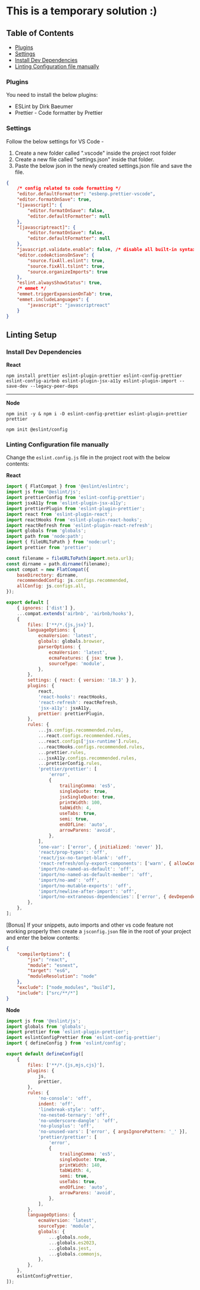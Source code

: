 # This is a temporary solution :)
## Table of Contents

-   [Plugins](#plugins)
-   [Settings](#settings)
-   [Install Dev Dependencies](#install-dev-dependencies)
-   [Linting Configuration file manually](#linting-configuration-file-manually)

### Plugins

You need to install the below plugins:

-   ESLint by Dirk Baeumer
-   Prettier - Code formatter by Prettier

### Settings

Follow the below settings for VS Code -

1. Create a new folder called ".vscode" inside the project root folder
2. Create a new file called "settings.json" inside that folder.
3. Paste the below json in the newly created settings.json file and save the file.

```json
{
    /* config related to code formatting */
    "editor.defaultFormatter": "esbenp.prettier-vscode",
    "editor.formatOnSave": true,
    "[javascript]": {
        "editor.formatOnSave": false,
        "editor.defaultFormatter": null
    },
    "[javascriptreact]": {
        "editor.formatOnSave": false,
        "editor.defaultFormatter": null
    },
    "javascript.validate.enable": false, /* disable all built-in syntax checking */
    "editor.codeActionsOnSave": {
        "source.fixAll.eslint": true,
        "source.fixAll.tslint": true,
        "source.organizeImports": true
    },
    "eslint.alwaysShowStatus": true,
    /* emmet */
    "emmet.triggerExpansionOnTab": true,
    "emmet.includeLanguages": {
        "javascript": "javascriptreact"
    }
}
```
## Linting Setup

### Install Dev Dependencies
__React__

```
npm install prettier eslint-plugin-prettier eslint-config-prettier eslint-config-airbnb eslint-plugin-jsx-a11y eslint-plugin-import --save-dev --legacy-peer-deps
```
___
__Node__

```
npm init -y & npm i -D eslint-config-prettier eslint-plugin-prettier prettier
```
```
npm init @eslint/config
```




### Linting Configuration file manually

Change the `eslint.config.js` file in the project root with the below contents:

__React__
```javascript
import { FlatCompat } from '@eslint/eslintrc';
import js from '@eslint/js';
import prettierConfig from 'eslint-config-prettier';
import jsxA11y from 'eslint-plugin-jsx-a11y';
import prettierPlugin from 'eslint-plugin-prettier';
import react from 'eslint-plugin-react';
import reactHooks from 'eslint-plugin-react-hooks';
import reactRefresh from 'eslint-plugin-react-refresh';
import globals from 'globals';
import path from 'node:path';
import { fileURLToPath } from 'node:url';
import prettier from 'prettier';

const filename = fileURLToPath(import.meta.url);
const dirname = path.dirname(filename);
const compat = new FlatCompat({
	baseDirectory: dirname,
	recommendedConfig: js.configs.recommended,
	allConfig: js.configs.all,
});

export default [
	{ ignores: ['dist'] },
	...compat.extends('airbnb', 'airbnb/hooks'),
	{
		files: ['**/*.{js,jsx}'],
		languageOptions: {
			ecmaVersion: 'latest',
			globals: globals.browser,
			parserOptions: {
				ecmaVersion: 'latest',
				ecmaFeatures: { jsx: true },
				sourceType: 'module',
			},
		},
		settings: { react: { version: '18.3' } },
		plugins: {
			react,
			'react-hooks': reactHooks,
			'react-refresh': reactRefresh,
			'jsx-a11y': jsxA11y,
			prettier: prettierPlugin,
		},
		rules: {
			...js.configs.recommended.rules,
			...react.configs.recommended.rules,
			...react.configs['jsx-runtime'].rules,
			...reactHooks.configs.recommended.rules,
			...prettier.rules,
			...jsxA11y.configs.recommended.rules,
			...prettierConfig.rules,
			'prettier/prettier': [
				'error',
				{
					trailingComma: 'es5',
					singleQuote: true,
					jsxSingleQuote: true,
					printWidth: 100,
					tabWidth: 4,
					useTabs: true,
					semi: true,
					endOfLine: 'auto',
					arrowParens: 'avoid',
				},
			],
			'one-var': ['error', { initialized: 'never' }],
			'react/prop-types': 'off',
			'react/jsx-no-target-blank': 'off',
			'react-refresh/only-export-components': ['warn', { allowConstantExport: true }],
			'import/no-named-as-default': 'off',
			'import/no-named-as-default-member': 'off',
			'import/no-amd': 'off',
			'import/no-mutable-exports': 'off',
			'import/newline-after-import': 'off',
			'import/no-extraneous-dependencies': ['error', { devDependencies: true }],
		},
	},
];
```

[Bonus] If your snippets, auto imports and other vs code feature not working properly then create a `jsconfig.json` file in the root of your project and enter the below contents:

```json
{
	"compilerOptions": {
		"jsx": "react",
		"module": "esnext",
		"target": "es6",
		"moduleResolution": "node"
	},
	"exclude": ["node_modules", "build"],
	"include": ["src/**/*"]
}
```

__Node__
```javascript
import js from '@eslint/js';
import globals from 'globals';
import prettier from 'eslint-plugin-prettier';
import eslintConfigPrettier from 'eslint-config-prettier';
import { defineConfig } from 'eslint/config';

export default defineConfig([
	{
		files: ['**/*.{js,mjs,cjs}'],
		plugins: {
			js,
			prettier,
		},
		rules: {
			'no-console': 'off',
			indent: 'off',
			'linebreak-style': 'off',
			'no-nested-ternary': 'off',
			'no-underscore-dangle': 'off',
			'no-plusplus': 'off',
			'no-unused-vars': ['error', { argsIgnorePattern: '_' }],
			'prettier/prettier': [
				'error',
				{
					trailingComma: 'es5',
					singleQuote: true,
					printWidth: 140,
					tabWidth: 4,
					semi: true,
					useTabs: true,
					endOfLine: 'auto',
					arrowParens: 'avoid',
				},
			],
		},
		languageOptions: {
			ecmaVersion: 'latest',
			sourceType: 'module',
			globals: {
				...globals.node,
				...globals.es2023,
				...globals.jest,
				...globals.commonjs,
			},
		},
	},
	eslintConfigPrettier,
]);


```
